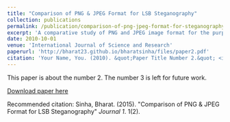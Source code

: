 ```yaml
---
title: "Comparison of PNG & JPEG Format for LSB Steganography"
collection: publications
permalink: /publication/comparison-of-png-jpeg-format-for-steganography
excerpt: 'A comparative study of PNG and JPEG image format for the purpose of Steganography.'
date: 2010-10-01
venue: 'International Journal of Science and Research'
paperurl: 'http://bharat23.github.io/bharatsinha/files/paper2.pdf'
citation: 'Your Name, You. (2010). &quot;Paper Title Number 2.&quot; <i>Journal 1</i>. 1(2).'
---
```

This paper is about the number 2. The number 3 is left for future work.

[Download paper here](http://academicpages.github.io/files/paper2.pdf)

Recommended citation: Sinha, Bharat. (2015). "Comparison of PNG & JPEG Format for LSB Steganography" <i>Journal 1</i>. 1(2).

